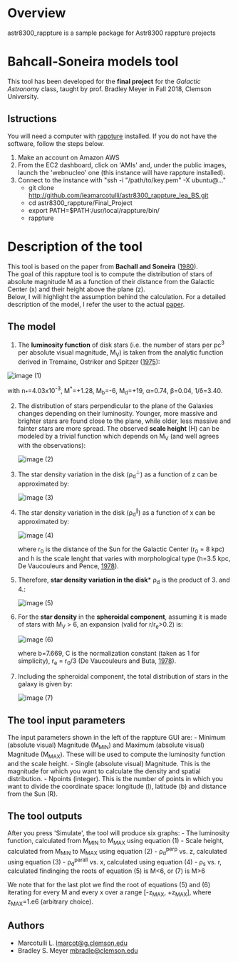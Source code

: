 Overview
========

astr8300_rappture is a sample package for Astr8300 rappture projects

Bahcall-Soneira models tool
===========================
This tool has been developed for the **final project** for the *Galactic Astronomy* class, taught by prof. Bradley Meyer in Fall 2018, Clemson University.

Istructions
------------
You will need a computer with [rappture](https://nanohub.org/infrastructure/rappture/) installed. If you do not have the software, follow the steps below. 

1. Make an account on Amazon AWS
2. From the EC2 dashboard, click on 'AMIs' and, under the public images, launch the 'webnucleo' one (this instance will have rappture installed).
3. Connect to the instance with "ssh -i "/path/to/key.pem" -X ubuntu@..."
   * git clone http://github.com/leamarcotulli/astr8300_rappture_lea_BS.git
   * cd astr8300_rappture/Final_Project
   * export PATH=$PATH:/usr/local/rappture/bin/
   * rappture

Description of the tool
=========================
This tool is based on the paper from **Bachall and Soneira** ([1980](http://adsabs.harvard.edu/abs/1980ApJS...44...73B)). <br />
The goal of this rappture tool is to compute the distribution of stars of absolute magnitude M as a function of their distance from the Galactic Center (x) and their height above the plane (z).<br />
Below, I will highlight the assumption behind the calculation. For a detailed description of the model, I refer the user to the actual [paper](http://adsabs.harvard.edu/abs/1980ApJS...44...73B).

The model
-----------
1. The **luminosity function** of disk stars (i.e. the number of stars per pc<sup>3</sup> per absolute visual magnitude, M<sub>V</sub>) is taken from the analytic function derived in Tremaine, Ostriker and Spitzer ([1975](http://adsabs.harvard.edu/abs/1975ApJ...196..407T)):

![image](https://github.com/leamarcotulli/astr8300_rappture_lea_BS/blob/master/Final_project/lum.jpg) (1)

<p>with n<sub>*</sub>=4.03x10<sup>-3</sup>, M<sup>*</sup>=+1.28, M<sub>b</sub>=-6, M<sub>d</sub>=+19, &alpha;=0.74, &beta;=0.04, 1/&delta;=3.40. </p>

2. The distribution of stars perpendicular to the plane of the Galaxies changes depending on their luminosity. Younger, more massive and brighter stars are found close to the plane, while older, less massive and fainter stars are more spread. The observed **scale height** (H) can be modeled by a trivial function which depends on M<sub>V</sub> (and well agrees with the observations): 

   ![image](https://github.com/leamarcotulli/astr8300_rappture_lea_BS/blob/master/Final_project/scale.jpg) (2)

3. The star density variation in the disk (&rho;<sub>d</sub><sup>&perp;</sup>) as a function of z can be approximated by:

   ![image](https://github.com/leamarcotulli/astr8300_rappture_lea_BS/blob/master/Final_project/rho_perp.jpg) (3)

4. The star density variation in the disk (&rho;<sub>d</sub><sup>&parallel;</sup>) as a function of x can be approximated by:

   ![image](https://github.com/leamarcotulli/astr8300_rappture_lea_BS/blob/master/Final_project/rho_parall.jpg) (4)
   
   where r<sub>0</sub> is the distance of the Sun for the Galactic Center (r<sub>0</sub> = 8 kpc) and h is the scale lenght that varies with morphological type (h=3.5 kpc, De Vaucouleurs and Pence, [1978](http://adsabs.harvard.edu/abs/1978AJ.....83.1163D)).


5. Therefore, **star density variation in the disk*** &rho;<sub>d</sub> is the product of 3. and 4.:

   ![image](https://github.com/leamarcotulli/astr8300_rappture_lea_BS/blob/master/Final_project/rho_d.jpg) (5)
 
6. For the **star density** in the **spheroidal component**, assuming it is made of stars with M<sub>V</sub> > 6, an expansion (valid for r/r<sub>e</sub>>0.2) is:

   ![image](https://github.com/leamarcotulli/astr8300_rappture_lea_BS/blob/master/Final_project/rho_s.jpg) (6)
   
   where b=7.669, C is the normalization constant (taken as 1 for simplicity), r<sub>e</sub> = r<sub>0</sub>/3 (De Vaucouleurs and Buta, [1978](http://adsabs.harvard.edu/abs/1978AJ.....83.1383D)).

7. Including the spheroidal component, the total distribution of stars in the galaxy is given by: 
 
   ![image](https://github.com/leamarcotulli/astr8300_rappture_lea_BS/blob/master/Final_project/rho_tot.jpg) (7)
   
 
The tool input parameters
-------------------------
The input parameters shown in the left of the rappture GUI are:
    - Minimum (absolute visual) Magnitude (M<sub>MIN</sub>) and Maximum (absolute visual) Magnitude (M<sub>MAX</sub>). These will be used to compute the luminosity function and the scale height.
    - Single (absolute visual) Magnitude. This is the magnitude for which you want to calculate the density and spatial distribution. 
    - Npoints (integer). This is the number of points in which you want to divide the coordinate space: longitude (l), latitude (b) and distance from the Sun (R).

 
The tool outputs
---------------
After you press 'Simulate', the tool will produce six graphs:
    - The luminosity function, calculated from M<sub>MIN</sub> to M<sub>MAX</sub> using equation (1)
    - Scale height, calculated from M<sub>MIN</sub> to M<sub>MAX</sub> using equation (2)
    - &rho;<sub>d</sub><sup>perp</sup> vs. z, calculated using equation (3)
    - &rho;<sub>d</sub><sup>parall</sup> vs. x, calculated using equation (4)
    - &rho;<sub>s</sub> vs. r, calculated findinging the roots of equation (5) is M<6, or (7) is M>6
    
We note that for the last plot we find the root of equations (5) and (6) iterating for every M and every x over a range [-z<sub>MAX</sub>, +z<sub>MAX</sub>], where z<sub>MAX</sub>=1.e6 (arbitrary choice).

Authors
-------
- Marcotulli L. <lmarcot@g.clemson.edu>
- Bradley S. Meyer <mbradle@clemson.edu>

